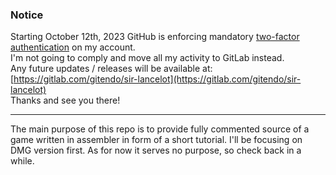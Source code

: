 ### Notice
Starting October 12th, 2023 GitHub is enforcing mandatory [two-factor authentication](https://github.blog/2023-03-09-raising-the-bar-for-software-security-github-2fa-begins-march-13/) on my account.  
I'm not going to comply and move all my activity to GitLab instead.  
Any future updates / releases will be available at: [https://gitlab.com/gitendo/sir-lancelot](https://gitlab.com/gitendo/sir-lancelot)  
Thanks and see you there!
___

The main purpose of this repo is to provide fully commented source of a game written in assembler in form of a short tutorial. I'll be focusing on DMG version first. As for now it serves no purpose, so check back in a while.
